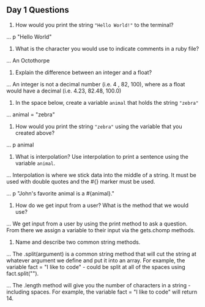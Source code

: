 ## Day 1 Questions

1. How would you print the string `"Hello World!"` to the terminal?

... p "Hello World"

1. What is the character you would use to indicate comments in a ruby file?

... An Octothorpe

1. Explain the difference between an integer and a float?

... An integer is not a decimal number (i.e. 4 , 82, 100), where as a float would have a decimal (i.e. 4.23, 82.48, 100.0)

1. In the space below, create a variable `animal` that holds the string `"zebra"`

... animal = "zebra"

1. How would you print the string `"zebra"` using the variable that you created above?

... p animal

1. What is interpolation? Use interpolation to print a sentence using the variable `animal`.

... Interpolation is where we stick data into the middle of a string. It must be used with double quotes and the #{} marker must be used.

... p "John's favorite animal is a #{animal}."

1. How do we get input from a user? What is the method that we would use?

... We get input from a user by using the print method to ask a question. From there we assign a variable to their input via the gets.chomp methods.

1. Name and describe two common string methods.

... The .split(argument) is a common string method that will cut the string at whatever argument we define and put it into an array. For example, the variable fact = "I like to code" - could be split at all of the spaces using fact.split("").

... The .length method will give you the number of characters in a string - including spaces. For example, the variable fact = "I like to code" will return 14.
